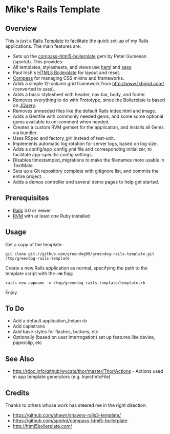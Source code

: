 # Mike's Rails Template

## Overview

This is just a [Rails Template](http://m.onkey.org/2008/12/4/rails-templates) to facilitate the
quick set-up of my Rails applications.  The main features are:

* Sets up the [compass-html5-boilerplate](https://github.com/sporkd/compass-html5-boilerplate) gem by Peter Gumeson (sporkd). This provides:
 * All templates, stylesheets, and views use [haml](http://haml-lang.com/) and [sass](http://sass-lang.com/).
 * Paul Irish's [HTML5 Boilerplate](http://html5boilerplate.com/) for layout and reset.
 * [Compass](http://compass-style.org/) for managing CSS mixins and frameworks.
* Adds a simple 12-column grid framework from http://www.1kbgrid.com/ (converted to sass).
* Adds a basic stylesheet with header, nav bar, body, and footer.
* Removes everything to do with Prototype, since the Boilerplate is based on [JQuery](http://jquery.com/).
* Removes unneeded files like the default Rails index.html and image.
* Adds a Gemfile with commonly needed gems, and some some optional gems available to un-comment when needed.
* Creates a custom RVM gemset for the application, and installs all Gems via bundler.
* Uses RSpec and factory_girl instead of test-unit.
* Implements automatic log rotation for server logs, based on log size.
* Adds a config/app_config.yml file and corresponding initializer, to facilitate app-specific config settings.
* Disables timestamped_migrations to make the filenames more usable in TextMate.
* Sets up a Git repository complete with gitignore list, and commits the entire project.
* Adds a demos controller and several demo pages to help get started.

## Prerequisites

* [Rails](http://rubyonrails.org/) 3.0 or newer
* [RVM](http://rvm.beginrescueend.com/) with at least one Ruby installed

## Usage

Get a copy of the template:

`git clone git://github.com/greendog99/greendog-rails-template.git /tmp/greendog-rails-template`

Create a new Rails application as normal, specifying the path to the template script with the **-m** flag:

`rails new appname -m /tmp/greendog-rails-template/template.rb`

Enjoy.

## To Do

* Add a default application_helper.rb
* Add capistrano
* Add base styles for flashes, buttons, etc
* Optionally (based on user interrogation) set up features like devise, paperclip, etc

## See Also

* <http://rdoc.info/github/wycats/thor/master/Thor/Actions> - Actions used in app template generators (e.g. InjectIntoFile)

## Credits

Thanks to others whose work has steered me in the right direction:

* <https://github.com/shawn/shawns-rails3-template/>
* <https://github.com/sporkd/compass-html5-boilerplate>
* <http://html5boilerplate.com/>
